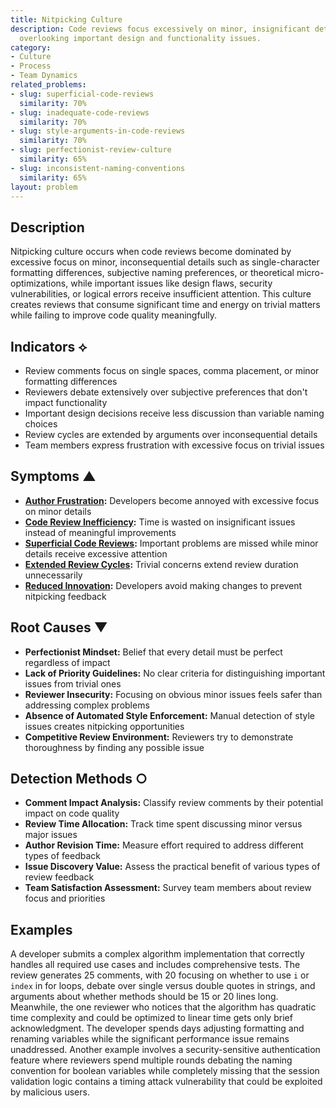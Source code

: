 ```yaml
---
title: Nitpicking Culture
description: Code reviews focus excessively on minor, insignificant details while
  overlooking important design and functionality issues.
category:
- Culture
- Process
- Team Dynamics
related_problems:
- slug: superficial-code-reviews
  similarity: 70%
- slug: inadequate-code-reviews
  similarity: 70%
- slug: style-arguments-in-code-reviews
  similarity: 70%
- slug: perfectionist-review-culture
  similarity: 65%
- slug: inconsistent-naming-conventions
  similarity: 65%
layout: problem
---
```


## Description

Nitpicking culture occurs when code reviews become dominated by excessive focus on minor, inconsequential details such as single-character formatting differences, subjective naming preferences, or theoretical micro-optimizations, while important issues like design flaws, security vulnerabilities, or logical errors receive insufficient attention. This culture creates reviews that consume significant time and energy on trivial matters while failing to improve code quality meaningfully.

## Indicators ⟡

- Review comments focus on single spaces, comma placement, or minor formatting differences
- Reviewers debate extensively over subjective preferences that don't impact functionality
- Important design decisions receive less discussion than variable naming choices
- Review cycles are extended by arguments over inconsequential details
- Team members express frustration with excessive focus on trivial issues

## Symptoms ▲

- **[Author Frustration](author-frustration.md):** Developers become annoyed with excessive focus on minor details
- **[Code Review Inefficiency](code-review-inefficiency.md):** Time is wasted on insignificant issues instead of meaningful improvements
- **[Superficial Code Reviews](superficial-code-reviews.md):** Important problems are missed while minor details receive excessive attention
- **[Extended Review Cycles](extended-review-cycles.md):** Trivial concerns extend review duration unnecessarily
- **[Reduced Innovation](reduced-innovation.md):** Developers avoid making changes to prevent nitpicking feedback

## Root Causes ▼

- **Perfectionist Mindset:** Belief that every detail must be perfect regardless of impact
- **Lack of Priority Guidelines:** No clear criteria for distinguishing important issues from trivial ones
- **Reviewer Insecurity:** Focusing on obvious minor issues feels safer than addressing complex problems
- **Absence of Automated Style Enforcement:** Manual detection of style issues creates nitpicking opportunities
- **Competitive Review Environment:** Reviewers try to demonstrate thoroughness by finding any possible issue

## Detection Methods ○

- **Comment Impact Analysis:** Classify review comments by their potential impact on code quality
- **Review Time Allocation:** Track time spent discussing minor versus major issues
- **Author Revision Time:** Measure effort required to address different types of feedback
- **Issue Discovery Value:** Assess the practical benefit of various types of review feedback
- **Team Satisfaction Assessment:** Survey team members about review focus and priorities

## Examples

A developer submits a complex algorithm implementation that correctly handles all required use cases and includes comprehensive tests. The review generates 25 comments, with 20 focusing on whether to use `i` or `index` in for loops, debate over single versus double quotes in strings, and arguments about whether methods should be 15 or 20 lines long. Meanwhile, the one reviewer who notices that the algorithm has quadratic time complexity and could be optimized to linear time gets only brief acknowledgment. The developer spends days adjusting formatting and renaming variables while the significant performance issue remains unaddressed. Another example involves a security-sensitive authentication feature where reviewers spend multiple rounds debating the naming convention for boolean variables while completely missing that the session validation logic contains a timing attack vulnerability that could be exploited by malicious users.